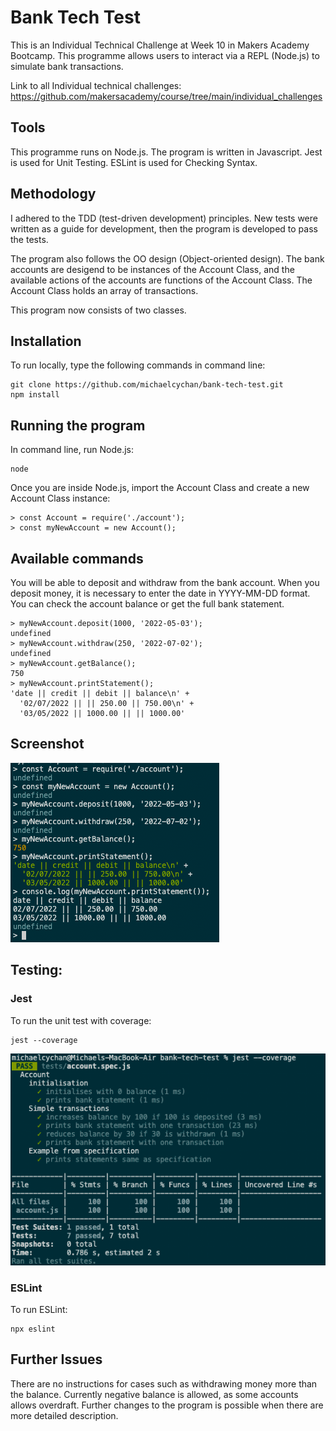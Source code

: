 # Bank Tech Test

This is an Individual Technical Challenge at Week 10 in Makers Academy Bootcamp. This programme allows users to interact via a REPL (Node.js) to simulate bank transactions.

Link to all Individual technical challenges: https://github.com/makersacademy/course/tree/main/individual_challenges

## Tools
This programme runs on Node.js. 
The program is written in Javascript.
Jest is used for Unit Testing.
ESLint is used for Checking Syntax.

## Methodology
I adhered to the TDD (test-driven development) principles. New tests were written as a guide for development, then the program is developed to pass the tests. 

The program also follows the OO design (Object-oriented design). The bank accounts are desigend to be instances of the Account Class, and the available actions of the accounts are functions of the Account Class. The Account Class holds an array of transactions. 

This program now consists of two classes. 

## Installation
To run locally, type the following commands in command line:
```
git clone https://github.com/michaelcychan/bank-tech-test.git
npm install
```

## Running the program
In command line, run Node.js:
```
node
```

Once you are inside Node.js, import the Account Class and create a new Account Class instance:
```
> const Account = require('./account');
> const myNewAccount = new Account();
```

## Available commands
You will be able to deposit and withdraw from the bank account. When you deposit money, it is necessary to enter the date in YYYY-MM-DD format.
You can check the account balance or get the full bank statement.
```
> myNewAccount.deposit(1000, '2022-05-03');
undefined
> myNewAccount.withdraw(250, '2022-07-02');
undefined
> myNewAccount.getBalance();
750
> myNewAccount.printStatement();
'date || credit || debit || balance\n' +
  '02/07/2022 || || 250.00 || 750.00\n' +
  '03/05/2022 || 1000.00 || || 1000.00'
```
## Screenshot
![Screenshot](./screenshots/BankTechTest-Screenshot-1.png "Screenshot")

## Testing:

### Jest
To run the unit test with coverage:
```
jest --coverage
```
![Jest Test Screenshot](./screenshots/BankTechTest-Screenshot-2.png "Jest Test")

### ESLint
To run ESLint:
```
npx eslint
```
## Further Issues

There are no instructions for cases such as withdrawing money more than the balance. Currently negative balance is allowed, as some accounts allows overdraft. Further changes to the program is possible when there are more detailed description.